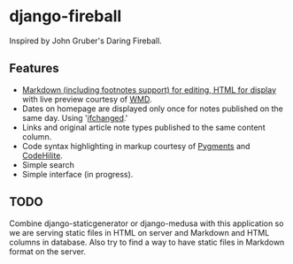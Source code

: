 # django-fireball

Inspired by John Gruber's Daring Fireball.

Features
----

- [Markdown (including footnotes support) for editing, HTML for display](https://code.djangoproject.com/wiki/UsingMarkup) with live preview courtesy of [WMD](https://github.com/ChiperSoft/wmd#readme).
- Dates on homepage are displayed only once for notes published on the same day. Using '[ifchanged](https://docs.djangoproject.com/en/dev/ref/templates/builtins/?from=olddocs#ifchanged).'
- Links and original article note types published to the same content column.
- Code syntax highlighting in markup courtesy of [Pygments](http://pygments.org/) and [CodeHilite](http://freewisdom.org/projects/python-markdown/CodeHilite).
- Simple search
- Simple interface (in progress).


## TODO

Combine django-staticgenerator or django-medusa with this application so we are serving static files in HTML on server and Markdown and HTML columns in database. Also try to find a way to have static files in Markdown format on the server.